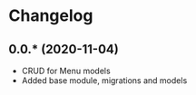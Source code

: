 Changelog
=========

## 0.0.* (2020-11-04)
 * CRUD for Menu models
 * Added base module, migrations and models